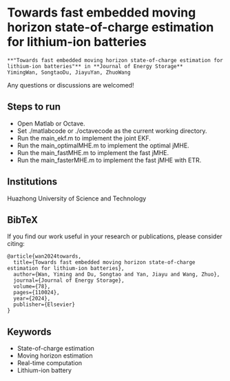 # Towards fast embedded moving horizon state-of-charge estimation for lithium-ion batteries 
```
**"Towards fast embedded moving horizon state-of-charge estimation for lithium-ion batteries"** in **Journal of Energy Storage**
YimingWan, SongtaoDu, JiayuYan, ZhuoWang
```
Any questions or discussions are welcomed!

## Steps to run
* Open Matlab or Octave.
* Set ./matlabcode or  ./octavecode as the current working directory.
* Run the main_ekf.m to implement the joint EKF.
* Run the main_optimalMHE.m to implement the optimal jMHE.
* Run the main_fastMHE.m to implement the fast jMHE.
* Run the main_fasterMHE.m to implement the fast jMHE with ETR.

## Institutions
Huazhong University of Science and Technology

## BibTeX
If you find our work useful in your research or publications, please consider citing:
```
@article{wan2024towards,
  title={Towards fast embedded moving horizon state-of-charge estimation for lithium-ion batteries},
  author={Wan, Yiming and Du, Songtao and Yan, Jiayu and Wang, Zhuo},
  journal={Journal of Energy Storage},
  volume={78},
  pages={110024},
  year={2024},
  publisher={Elsevier}
}
```

## Keywords
* State-of-charge estimation
* Moving horizon estimation
* Real-time computation
* Lithium-ion battery
